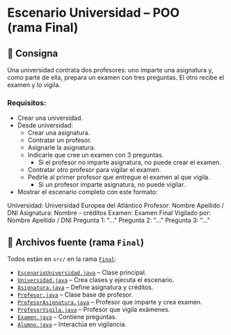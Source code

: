 # Escenario Universidad – POO (rama Final)

## 🎯 Consigna

Una universidad contrata dos profesores: uno imparte una asignatura y, como parte de ella, prepara un examen con tres preguntas. El otro recibe el examen y lo vigila.

### Requisitos:
- Crear una universidad.
- Desde universidad:
  - Crear una asignatura.
  - Contratar un profesor.
  - Asignarle la asignatura.
  - Indicarle que cree un examen con 3 preguntas.
    - Si el profesor no imparte asignatura, no puede crear el examen.
  - Contratar otro profesor para vigilar el examen.
  - Pedirle al primer profesor que entregue el examen al que vigila.
    - Si un profesor imparte asignatura, no puede vigilar.
- Mostrar el escenario completo con este formato:

Universidad: Universidad Europea del Atlántico
Profesor: Nombre Apellido / DNI
Asignatura: Nombre - créditos
Examen: Examen Final
Vigilado por: Nombre Apellido / DNI
Pregunta 1: "..."
Pregunta 2: "..."
Pregunta 3: "..."

## 📁 Archivos fuente (rama `Final`)

Todos están en `src/` en la rama [`Final`](https://github.com/GabrielMBP/24-25-PRG2/tree/Final/src):

- [`EscenarioUniversidad.java`](src_GabrielBéjar/EscenarioUniversidad.java) – Clase principal.
- [`Universidad.java`](src_GabrielBéjar/Universidad.java) – Crea clases y ejecuta el escenario.
- [`Asignatura.java`](src_GabrielBéjar/Asignatura.java) – Define asignatura y créditos.
- [`Profesor.java`](src_GabrielBéjar/Profesor.java) – Clase base de profesor.
- [`ProfesorAsignatura.java`](src_GabrielBéjar/ProfesorAsignatura.java) – Profesor que imparte y crea examen.
- [`ProfesorVigila.java`](src_GabrielBéjar/ProfesorVigila.java) – Profesor que vigila exámenes.
- [`Examen.java`](src_GabrielBéjar/Examen.java) – Contiene preguntas.
- [`Alumno.java`](src_GabrielBéjar/Alumno.java) – Interactúa en vigilancia.


